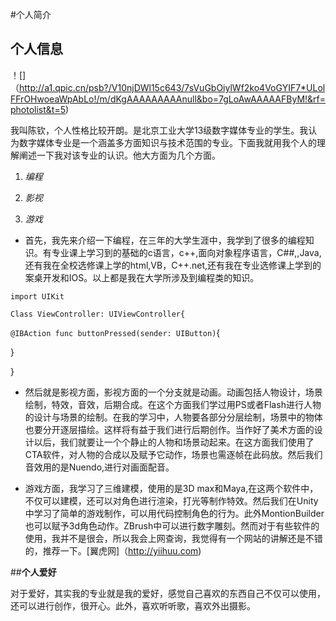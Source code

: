 #个人简介
## **个人信息**
！[]（http://a1.qpic.cn/psb?/V10njDWl15c643/7sVuGbOiylWf2ko4VoGYIF7*ULolFFrOHwoeaWpAbLo!/m/dKgAAAAAAAAAnull&bo=7gLoAwAAAAAFByM!&rf=photolist&t=5)

我叫陈钦，个人性格比较开朗。是北京工业大学13级数字媒体专业的学生。我认为数字媒体专业是一个涵盖多方面知识与技术范围的专业。下面我就用我个人的理解阐述一下我对该专业的认识。他大方面为几个方面。

1. *编程*

2. *影视*
3. *游戏*

* 首先，我先来介绍一下编程，在三年的大学生涯中，我学到了很多的编程知识。有专业课上学习到的基础的c语言，c++,面向对象程序语言，C##,,Java,还有我在全校选修课上学的html,VB，C++.net,还有我在专业选修课上学到的案桌开发和IOS。以上都是我在大学所涉及到编程类的知识。

`import UIKit`

`Class ViewController: UIViewController{`

`@IBAction func buttonPressed(sender: UIButton)`{

}

}

* 然后就是影视方面，影视方面的一个分支就是动画。动画包括人物设计，场景绘制，特效，音效，后期合成。在这个方面我们学过用PS或者Flash进行人物的设计与场景的绘制。在我的学习中，人物要各部分分层绘制，场景中的物体也要分开逐层描绘。这样将有益于我们进行后期创作。当作好了美术方面的设计以后，我们就要让一个个静止的人物和场景动起来。在这方面我们使用了CTA软件，对人物的合成以及赋予它动作，场景也需逐帧在此码放。然后我们音效用的是Nuendo,进行对画面配音。

* 游戏方面，我学习了三维建模，使用的是3D max和Maya,在这两个软件中，不仅可以建模，还可以对角色进行渲染，打光等制作特效。然后我们在Unity中学习了简单的游戏制作，可以用代码控制角色的行为。此外MontionBuilder也可以赋予3d角色动作。ZBrush中可以进行数字雕刻。然而对于有些软件的使用，我并不是很会，所以我会上网查询，我觉得有一个网站的讲解还是不错的，推荐一下。[翼虎网]（http://yiihuu.com)

##**个人爱好**

对于爱好，其实我的专业就是我的爱好，感觉自己喜欢的东西自己不仅可以使用，还可以进行创作，很开心。此外，喜欢听听歌，喜欢外出摄影。
